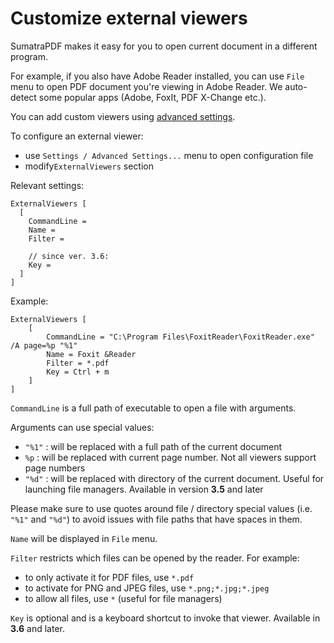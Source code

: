 # Customize external viewers

SumatraPDF makes it easy for you to open current document in a different program.

For example, if you also have Adobe Reader installed, you can use `File` menu to open PDF document you're viewing in Adobe Reader. We auto-detect some popular apps (Adobe, FoxIt, PDF X-Change etc.).

You can add custom viewers using [advanced settings](https://www.sumatrapdfreader.org/settings/settings.html).

To configure an external viewer:

- use `Settings / Advanced Settings...` menu to open configuration file
- modify`ExternalViewers` section

Relevant settings:

```
ExternalViewers [
  [
    CommandLine =
    Name =
    Filter =

    // since ver. 3.6:
    Key = 
  ]
]
```

Example:

```
ExternalViewers [
	[
		CommandLine = "C:\Program Files\FoxitReader\FoxitReader.exe" /A page=%p "%1"
		Name = Foxit &Reader
		Filter = *.pdf
        Key = Ctrl + m
	]
]
```

`CommandLine` is a full path of executable to open a file with arguments.

Arguments can use special values:

- `"%1"` : will be replaced with a full path of the current document
- `%p` : will be replaced with current page number. Not all viewers support page numbers
- `"%d"` : will be replaced with directory of the current document. Useful for launching file managers. Available in version **3.5** and later

Please make sure to use quotes around file / directory special values (i.e. `"%1"` and `"%d"`) to avoid issues with file paths that have spaces in them.

`Name` will be displayed in `File` menu.

`Filter` restricts which files can be opened by the reader. For example:

- to only activate it for PDF files, use `*.pdf`
- to activate for PNG and JPEG files, use `*.png;*.jpg;*.jpeg`
- to allow all files, use `*` (useful for file managers)

`Key` is optional and is a keyboard shortcut to invoke that viewer. Available in **3.6** and later.
